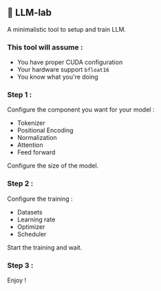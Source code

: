 ## 🧠 LLM-lab

A minimalistic tool to setup and train LLM.


### This tool will assume :

 - You have proper CUDA configuration
 - Your hardware support `bfloat16`
 - You know what you're doing


### Step 1 :

Configure the component you want for your model :
 - Tokenizer
 - Positional Encoding
 - Normalization
 - Attention
 - Feed forward

Configure the size of the model.

### Step 2 :

Configure the training :
 - Datasets
 - Learning rate
 - Optimizer
 - Scheduler

Start the training and wait.

### Step 3 :

Enjoy !


